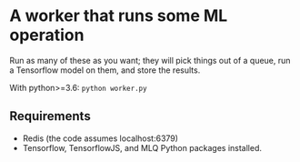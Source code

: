 # A worker that runs some ML operation

Run as many of these as you want; they will pick things out of a queue, run a Tensorflow model on them, and store the results.

With python>=3.6: `python worker.py`

## Requirements

* Redis (the code assumes localhost:6379)
* Tensorflow, TensorflowJS, and MLQ Python packages installed.

